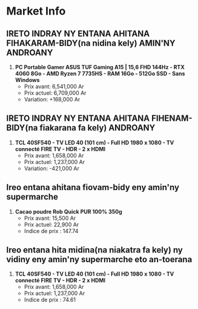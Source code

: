 # Market Info

## IRETO INDRAY NY ENTANA AHITANA FIHAKARAM-BIDY(na nidina kely) AMIN'NY ANDROANY

1. **PC Portable Gamer ASUS TUF Gaming A15 | 15,6 FHD 144Hz - RTX 4060 8Go - AMD Ryzen 7 7735HS - RAM 16Go - 512Go SSD - Sans Windows**
   - Prix avant: 6,541,000 Ar
   - Prix actuel: 6,709,000 Ar
   - Variation: +168,000 Ar

## IRETO INDRAY NY ENTANA AHITANA FIHENAM-BIDY(na fiakarana fa kely) ANDROANY

1. **TCL 40SF540 - TV LED 40 (101 cm) - Full HD 1980 x 1080 - TV connecté FIRE TV - HDR - 2 x HDMI**
   - Prix avant: 1,658,000 Ar
   - Prix actuel: 1,237,000 Ar
   - Variation: -421,000 Ar

## Ireo entana ahitana fiovam-bidy eny amin'ny supermarche

1. **Cacao poudre Rob Quick PUR 100% 350g**
   - Prix avant: 15,500 Ar
   - Prix actuel: 22,900 Ar
   - Indice de prix : 147.74

## Ireo entana hita midina(na niakatra fa kely) ny vidiny eny amin'ny supermarche eto an-toerana

1. **TCL 40SF540 - TV LED 40 (101 cm) - Full HD 1980 x 1080 - TV connecté FIRE TV - HDR - 2 x HDMI**
   - Prix avant: 1,658,000 Ar
   - Prix actuel: 1,237,000 Ar
   - Indice de prix : 74.61

